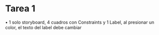 # Tarea 1

• 1 solo storyboard, 4 cuadros con Constraints y 1 Label, al presionar un color, el texto del label debe cambiar

